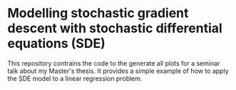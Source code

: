 # Modelling stochastic gradient descent with stochastic differential equations (SDE)
This repository contrains the code to the generate all plots for a seminar talk about my Master's thesis. It provides a simple example of how to apply the SDE model to a linear regression problem.
